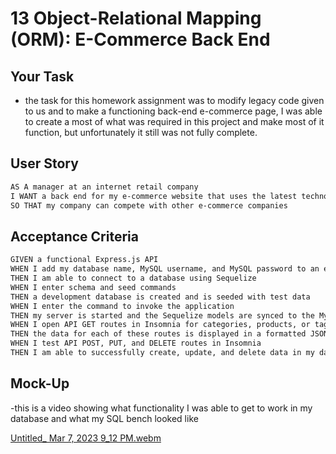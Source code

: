 # 13 Object-Relational Mapping (ORM): E-Commerce Back End

## Your Task
- the task for this homework assignment was to modify legacy code given to us and to make a functioning back-end e-commerce page, 
I was able to create a most of what was required in this project and make most of it function, but unfortunately it still was not 
fully complete.

## User Story

```md
AS A manager at an internet retail company
I WANT a back end for my e-commerce website that uses the latest technologies
SO THAT my company can compete with other e-commerce companies
```

## Acceptance Criteria

```md
GIVEN a functional Express.js API
WHEN I add my database name, MySQL username, and MySQL password to an environment variable file
THEN I am able to connect to a database using Sequelize
WHEN I enter schema and seed commands
THEN a development database is created and is seeded with test data
WHEN I enter the command to invoke the application
THEN my server is started and the Sequelize models are synced to the MySQL database
WHEN I open API GET routes in Insomnia for categories, products, or tags
THEN the data for each of these routes is displayed in a formatted JSON
WHEN I test API POST, PUT, and DELETE routes in Insomnia
THEN I am able to successfully create, update, and delete data in my database
```

## Mock-Up

-this is a video showing what functionality I was able to get to work in my database and what my SQL bench looked like

[Untitled_ Mar 7, 2023 9_12 PM.webm](https://user-images.githubusercontent.com/117127694/223626034-33a2d3ed-3162-42a1-90e1-5875f20e8fdd.webm)

